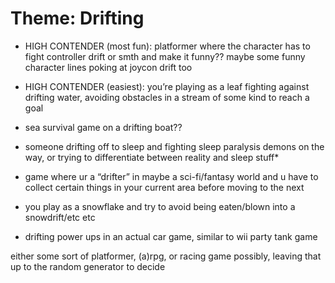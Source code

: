 # Theme: Drifting

+ HIGH CONTENDER (most fun): platformer where the character has to fight controller drift or smth and make it funny?? maybe some funny character lines poking at joycon drift too

+ HIGH CONTENDER (easiest): you’re playing as a leaf fighting against drifting water, avoiding obstacles in a stream of some kind to reach a goal

+ sea survival game on a drifting boat??

+ someone drifting off to sleep and fighting sleep paralysis demons on the way, or trying to differentiate between reality and sleep stuff*

+ game where ur a “drifter” in maybe a sci-fi/fantasy world and u have to collect certain things in your current area before moving to the next

+ you play as a snowflake and try to avoid being eaten/blown into a snowdrift/etc etc

+ drifting power ups in an actual car game, similar to wii party tank game

 either some sort of platformer, (a)rpg, or racing game possibly, leaving that up to the random generator to decide